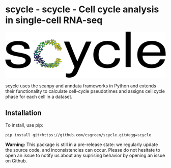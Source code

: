 # scycle - scycle - Cell cycle analysis in single-cell RNA-seq

![scycle logo](scycle.png)

scycle uses the scanpy and anndata frameworks in Python and extends their
functionality to calculate cell-cycle pseudotimes and assigns cell cycle
phase for each cell in a dataset.

## Installation
To install, use pip:

```
pip install git+https://github.com/csgroen/scycle.git#egg=scycle
```

**Warning:** This package is still in a pre-release state: we regularly
update the source code, and inconsistencies can occur. Please do not hesitate
to open an issue to notify us about any suprising behavior by opening an issue
on Github.
